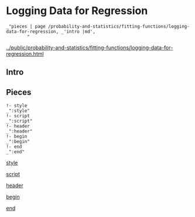 # Logging Data for Regression

    _"pieces | page /probability-and-statistics/fitting-functions/logging-data-for-regression, _'intro |md',
            "

[../public/probability-and-statistics/fitting-functions/logging-data-for-regression.html](# "save:")


## Intro

## Pieces

    !- style
    _":style"
    !- script
    _":script"
    !- header
    _":header"
    !- begin
    _":begin"
    !- end
    _":end"

[style]() 

[script]()

[header]()

[begin]()

[end]()

